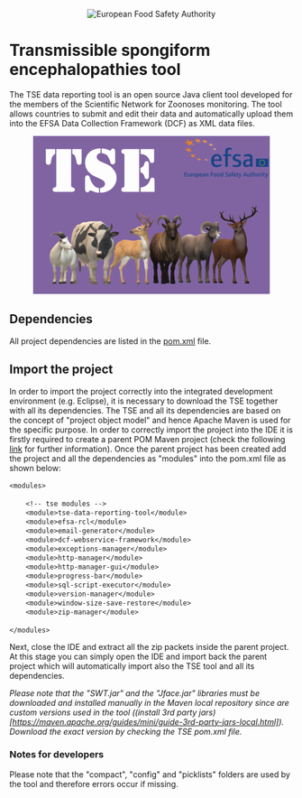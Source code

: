 <p align="center">
	<img src="http://www.efsa.europa.eu/profiles/efsa/themes/responsive_efsa/logo.png" alt="European Food Safety Authority"/>
</p>

# Transmissible spongiform encephalopathies tool
The TSE data reporting tool is an open source Java client tool developed for the members of the Scientific Network for Zoonoses monitoring. The tool allows countries to submit and edit their data and automatically upload them into the EFSA Data Collection Framework (DCF) as XML data files.

<p align="center">
    <img src="src/main/resources/icons/TSE_Splash.bmp" alt="TSE icon"/>
</p>

## Dependencies
All project dependencies are listed in the [pom.xml](https://github.com/openefsa/tse-data-reporting-tool/blob/master/pom.xml) file.

## Import the project
In order to import the project correctly into the integrated development environment (e.g. Eclipse), it is necessary to download the TSE together with all its dependencies.
The TSE and all its dependencies are based on the concept of "project object model" and hence Apache Maven is used for the specific purpose.
In order to correctly import the project into the IDE it is firstly required to create a parent POM Maven project (check the following [link](https://maven.apache.org/guides/introduction/introduction-to-the-pom.html) for further information). 
Once the parent project has been created add the project and all the dependencies as "modules" into the pom.xml file as shown below: 

	<modules>

		<!-- tse modules -->
		<module>tse-data-reporting-tool</module>
		<module>efsa-rcl</module>
		<module>email-generator</module>
		<module>dcf-webservice-framework</module>
		<module>exceptions-manager</module>
		<module>http-manager</module>
		<module>http-manager-gui</module>
		<module>progress-bar</module>
		<module>sql-script-executor</module>
		<module>version-manager</module>
		<module>window-size-save-restore</module>
		<module>zip-manager</module>
		
	</modules>
	
Next, close the IDE and extract all the zip packets inside the parent project.
At this stage you can simply open the IDE and import back the parent project which will automatically import also the TSE tool and all its dependencies.

_Please note that the "SWT.jar" and the "Jface.jar" libraries must be downloaded and installed manually in the Maven local repository since are custom versions used in the tool ((install 3rd party jars)[https://maven.apache.org/guides/mini/guide-3rd-party-jars-local.html]). 
Download the exact version by checking the TSE pom.xml file._

### Notes for developers
Please note that the "compact", "config" and "picklists" folders are used by the tool and therefore errors occur if missing.

